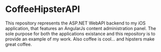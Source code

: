 # CoffeeHipsterAPI
This repository represents the ASP.NET WebAPI backend to my iOS application, that features an AngularJs content administration panel. The sole purpose for both the applications existance and this repository is to provide an example of my work. Also coffee is cool... and hipsters make great coffee.

